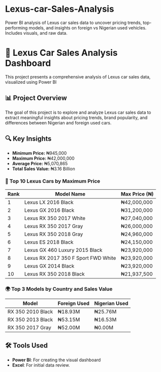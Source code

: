 # Lexus-car-Sales-Analysis
Power BI analysis of Lexus car sales data to uncover pricing trends, top-performing models, and insights on foreign vs Nigerian used vehicles. Includes visuals, and raw data.
# 🚗 Lexus Car Sales Analysis Dashboard

This project presents a comprehensive analysis of Lexus car sales data, visualized using Power BI

## 📊 Project Overview

The goal of this project is to explore and analyze Lexus car sales data to extract meaningful insights about pricing trends, brand popularity, and differences between Nigerian and foreign used cars.

## 🔍 Key Insights

- **Minimum Price:** ₦945,000  
- **Maximum Price:** ₦42,000,000  
- **Average Price:** ₦5,070,865  
- **Total Sales Value:** ₦3.16 Billion

### 💸 Top 10 Lexus Cars by Maximum Price
| Rank | Model Name                             | Max Price (₦) |
|------|----------------------------------------|---------------|
| 1    | Lexus LX 2016 Black                    | ₦42,000,000   |
| 2    | Lexus GX 2016 Black                    | ₦31,200,000   |
| 3    | Lexus RX 350 2017 White                | ₦27,040,000   |
| 4    | Lexus RX 350 2017 Gray                 | ₦26,000,000   |
| 5    | Lexus RX 350 2018 Gray                 | ₦24,960,000   |
| 6    | Lexus ES 2018 Black                    | ₦24,150,000   |
| 7    | Lexus GX 460 Luxury 2015 Black         | ₦23,920,000   |
| 8    | Lexus RX 2017 350 F Sport FWD White    | ₦23,920,000   |
| 9    | Lexus GX 2014 Black                    | ₦23,920,000   |
| 10   | Lexus RX 350 2018 Black                | ₦21,937,500   |

### 🌍 Top 3 Models by Country and Sales Value
| Model                     | Foreign Used | Nigerian Used |
|--------------------------|--------------|----------------|
| RX 350 2010 Black        | ₦18.93M      | ₦25.76M        |
| RX 350 2013 Black        | ₦53.15M      | ₦16.53M        |
| RX 350 2017 Gray         | ₦52.00M      | ₦0.00M         |

## 🛠 Tools Used

- **Power BI**: For creating the visual dashboard
- **Excel**: For initial data review.

